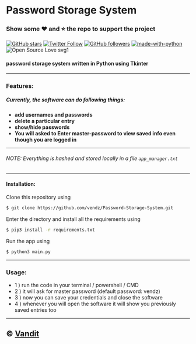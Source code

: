 # Password Storage System
### Show some :heart: and :star: the repo to support the project

[![GitHub stars](https://img.shields.io/github/stars/vendz/Password-Storage-System?style=social)](https://github.com/vendz/Password-Storage-System)
[![Twitter Follow](https://img.shields.io/twitter/follow/vandit_vasa?label=Follow%20%40vandit_vasa&style=social)](https://twitter.com/vandit_vasa)
[![GitHub followers](https://img.shields.io/github/followers/vendz?label=Follow&style=social)](https://github.com/vendz)
[![made-with-python](https://img.shields.io/badge/Made%20with-Python-1f425f.svg)](https://www.python.org/) 
![Open Source Love svg1](https://badges.frapsoft.com/os/v1/open-source.svg?v=103)

#### password storage system written in Python using Tkinter
---

### **Features**:
##### Currently, the software can do following things:
- **add usernames and passwords**
- **delete a particular entry**
- **show/hide passwords**
- **You will asked to Enter master-password to view saved info even though you are logged in**
---
###### NOTE: Everything is hashed and stored locally in a file `app_manager.txt`
---
#### Installation:

Clone this repository using
```sh
$ git clone https://github.com/vendz/Password-Storage-System.git
```
Enter the directory and install all the requirements using
```sh
$ pip3 install -r requirements.txt
```
Run the app using
```sh
$ python3 main.py
```
---

### **Usage**:
- 1 )  run the code in your terminal / powershell / CMD 
- 2 )  it will ask for master password (default password: vendz)
- 3 )  now you can save your credentials and close the software
- 4 )  whenever you will open the software it will show you previously saved entries too

---
## © [Vandit](https://github.com/vendz)
